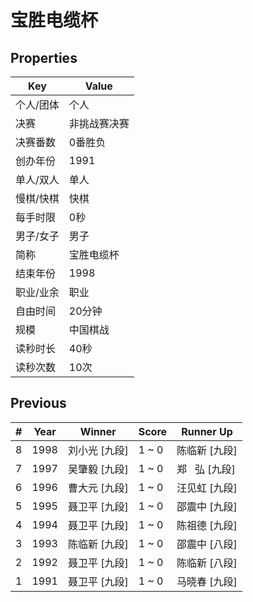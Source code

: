 # 宝胜电缆杯

## Properties

| Key | Value |
| --- | ----- |
| 个人/团体 | 个人 |
| 决赛 | 非挑战赛决赛 |
| 决赛番数 | 0番胜负 |
| 创办年份 | 1991 |
| 单人/双人 | 单人 |
| 慢棋/快棋 | 快棋 |
| 每手时限 | 0秒 |
| 男子/女子 | 男子 |
| 简称 | 宝胜电缆杯 |
| 结束年份 | 1998 |
| 职业/业余 | 职业 |
| 自由时间 | 20分钟 |
| 规模 | 中国棋战 |
| 读秒时长 | 40秒 |
| 读秒次数 | 10次 |

## Previous

| # | Year | Winner | Score | Runner Up |
| --- | --- | --- | --- | --- |
| 8 | 1998 | 刘小光 [九段] | 1 ~ 0 | 陈临新 [九段] |
| 7 | 1997 | 吴肇毅 [九段] | 1 ~ 0 | 郑   弘 [九段] |
| 6 | 1996 | 曹大元 [九段] | 1 ~ 0 | 汪见虹 [九段] |
| 5 | 1995 | 聂卫平 [九段] | 1 ~ 0 | 邵震中 [九段] |
| 4 | 1994 | 聂卫平 [九段] | 1 ~ 0 | 陈祖德 [九段] |
| 3 | 1993 | 陈临新 [九段] | 1 ~ 0 | 邵震中 [八段] |
| 2 | 1992 | 聂卫平 [九段] | 1 ~ 0 | 陈临新 [八段] |
| 1 | 1991 | 聂卫平 [九段] | 1 ~ 0 | 马晓春 [九段] |

